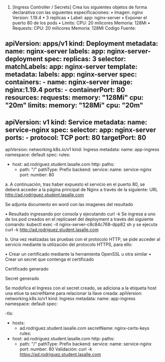 1. [Ingress Controller / Secrets] Crea los siguientes objetos de forma declarativa con las siguientes especificaciones:
• Imagen: nginx Version: 1.19.4
• 3 replicas
• Label: app: nginx-server
• Exponer el puerto 80 de los pods
• Limits:
CPU: 20 milicores
Memoria: 128Mi
• Requests:
CPU: 20 milicores
Memoria: 128Mi
Codigo Fuente:

apiVersion: apps/v1
kind: Deployment
metadata:
  name: nginx-server
  labels:
    app: nginx-server-deployment
spec:
  replicas: 3
  selector:
    matchLabels:
       app: nginx-server
  template:
    metadata:
      labels:
         app: nginx-server
    spec:
      containers:
      - name: nginx-server
        image: nginx:1.19.4
        ports:
         - containerPort: 80
        resources:
          requests:
            memory: "128Mi"
            cpu: "20m"
          limits:
            memory: "128Mi"
            cpu: "20m"
---
apiVersion: v1
kind: Service
metadata:
  name: service-nginx
spec:
  selector:
    app: nginx-server
  ports:
    - protocol: TCP
      port: 80
      targetPort: 80
---
apiVersion: networking.k8s.io/v1
kind: Ingress
metadata:
  name: app-ingress
  namespace: default
spec:
  rules:
   - host: ad.rodriguez.student.lasalle.com
     http: 
      paths:
        - path: "/"
          pathType: Prefix
          backend:
           service:
            name: service-nginx
            port:
              number: 80

a.	A continuación, tras haber expuesto el servicio en el puerto 80, se deberá acceder a la página principal de Nginx a través de la siguiente:
URL http://ad.rodriguez.student.lasalle.com

Se adjunta documento en word con las imagenes del resultado

 
•	Resultado ingresando por consola y ejecutando curl -k
Se ingresa a uno de los pod creados en el replicaset del deployment a través del siguiente comando:
kubectl exec -it nginx-server-c8c84c768-dpp82 sh
y se ejecuta
curl -k http://ad.rodriguez.student.lasalle.com
 


b.	Una vez realizadas las pruebas con el protocolo HTTP, se pide acceder al servicio mediante la utilización del protocolo HTTPS, para ello:

•	Crear un certificado mediante la herramienta OpenSSL u otra similar 
•	Crear un secret que contenga el certificado

Certificado generado
 
Secret generado
 

Se modofica el Ingress con el secret creado, se adiciona a la etiqueta host una etiue ta secretName para relacionar la llave creada:
apiVersion: networking.k8s.io/v1
kind: Ingress
metadata:
  name: app-ingress
  namespace: default
spec:
  
-tls:
  - hosts:
    - ad.rodriguez.student.lasalle.com
    secretName: nginx-certs-keys
  rules:
   - host: ad.rodriguez.student.lasalle.com
     http: 
      paths:
        - path: "/"
          pathType: Prefix
          backend:
           service:
            name: service-nginx
            port:
              number: 80
Validación: 
curl -k https://ad.rodriguez.student.lasalle.com
 
